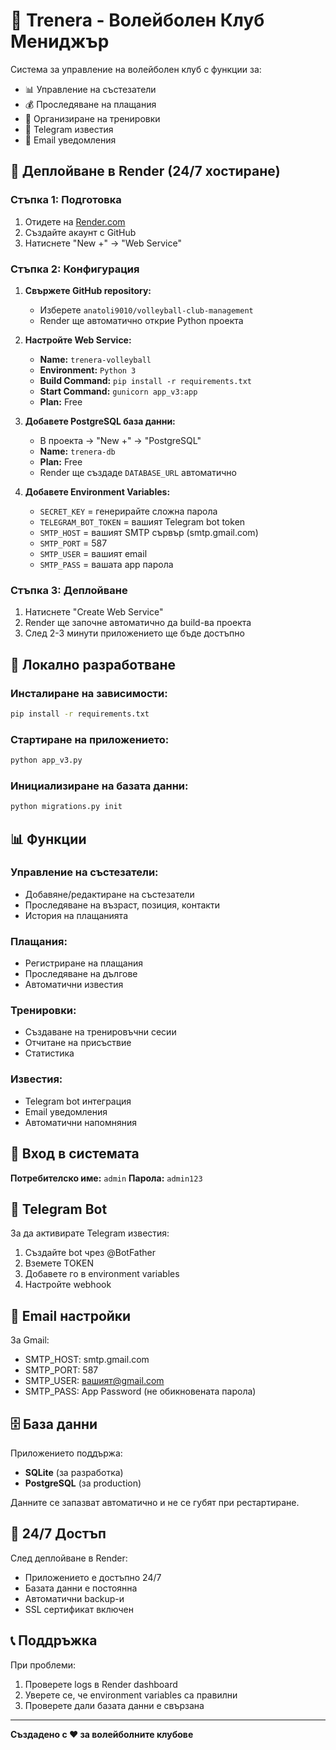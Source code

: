 # 🏐 Trenera - Волейболен Клуб Мениджър

Система за управление на волейболен клуб с функции за:
- 📊 Управление на състезатели
- 💰 Проследяване на плащания
- 📅 Организиране на тренировки
- 📱 Telegram известия
- 📧 Email уведомления

## 🚀 Деплойване в Render (24/7 хостиране)

### Стъпка 1: Подготовка
1. Отидете на [Render.com](https://render.com)
2. Създайте акаунт с GitHub
3. Натиснете "New +" → "Web Service"

### Стъпка 2: Конфигурация
1. **Свържете GitHub repository:**
   - Изберете `anatoli9010/volleyball-club-management`
   - Render ще автоматично открие Python проекта

2. **Настройте Web Service:**
   - **Name:** `trenera-volleyball`
   - **Environment:** `Python 3`
   - **Build Command:** `pip install -r requirements.txt`
   - **Start Command:** `gunicorn app_v3:app`
   - **Plan:** Free

3. **Добавете PostgreSQL база данни:**
   - В проекта → "New +" → "PostgreSQL"
   - **Name:** `trenera-db`
   - **Plan:** Free
   - Render ще създаде `DATABASE_URL` автоматично

4. **Добавете Environment Variables:**
   - `SECRET_KEY` = генерирайте сложна парола
   - `TELEGRAM_BOT_TOKEN` = вашият Telegram bot token
   - `SMTP_HOST` = вашият SMTP сървър (smtp.gmail.com)
   - `SMTP_PORT` = 587
   - `SMTP_USER` = вашият email
   - `SMTP_PASS` = вашата app парола

### Стъпка 3: Деплойване
1. Натиснете "Create Web Service"
2. Render ще започне автоматично да build-ва проекта
3. След 2-3 минути приложението ще бъде достъпно

## 🔧 Локално разработване

### Инсталиране на зависимости:
```bash
pip install -r requirements.txt
```

### Стартиране на приложението:
```bash
python app_v3.py
```

### Инициализиране на базата данни:
```bash
python migrations.py init
```

## 📊 Функции

### Управление на състезатели:
- Добавяне/редактиране на състезатели
- Проследяване на възраст, позиция, контакти
- История на плащанията

### Плащания:
- Регистриране на плащания
- Проследяване на дългове
- Автоматични известия

### Тренировки:
- Създаване на тренировъчни сесии
- Отчитане на присъствие
- Статистика

### Известия:
- Telegram bot интеграция
- Email уведомления
- Автоматични напомняния

## 🔐 Вход в системата

**Потребителско име:** `admin`
**Парола:** `admin123`

## 📱 Telegram Bot

За да активирате Telegram известия:
1. Създайте bot чрез @BotFather
2. Вземете TOKEN
3. Добавете го в environment variables
4. Настройте webhook

## 📧 Email настройки

За Gmail:
- SMTP_HOST: smtp.gmail.com
- SMTP_PORT: 587
- SMTP_USER: вашият@gmail.com
- SMTP_PASS: App Password (не обикновената парола)

## 🗄️ База данни

Приложението поддържа:
- **SQLite** (за разработка)
- **PostgreSQL** (за production)

Данните се запазват автоматично и не се губят при рестартиране.

## 🚀 24/7 Достъп

След деплойване в Render:
- Приложението е достъпно 24/7
- Базата данни е постоянна
- Автоматични backup-и
- SSL сертификат включен

## 📞 Поддръжка

При проблеми:
1. Проверете logs в Render dashboard
2. Уверете се, че environment variables са правилни
3. Проверете дали базата данни е свързана

---
**Създадено с ❤️ за волейболните клубове**

